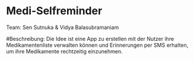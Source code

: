 # Medi-Selfreminder

Team: Sen Sutnuka & Vidya Balasubramaniam

#Beschreibung:
Die Idee ist eine App zu erstellen mit der Nutzer ihre Medikamentenliste verwalten können und Erinnerungen per SMS erhalten, um ihre Medikamente rechtzeitig einzunehmen.
